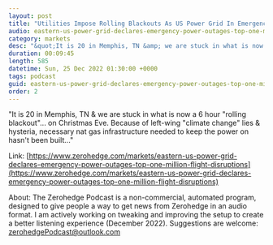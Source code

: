 ```yaml
---
layout: post
title: "Utilities Impose Rolling Blackouts As US Power Grid In Emergency Amid Cold Blast"
audio: eastern-us-power-grid-declares-emergency-power-outages-top-one-million-flight-disruptions-1
category: markets
desc: "&quot;It is 20 in Memphis, TN &amp; we are stuck in what is now a 6 hour &quot;rolling blackout&quot;... on Christmas Eve. Because of left-wing &quot;climate change&quot; lies &amp; hysteria, necessary nat gas infrastructure needed to keep the power on hasn't been built...&quot; "
duration: 00:09:45
length: 585
datetime: Sun, 25 Dec 2022 01:30:00 +0000
tags: podcast
guid: eastern-us-power-grid-declares-emergency-power-outages-top-one-million-flight-disruptions-0
order: 2
---
```

&quot;It is 20 in Memphis, TN &amp; we are stuck in what is now a 6 hour &quot;rolling blackout&quot;... on Christmas Eve. Because of left-wing &quot;climate change&quot; lies &amp; hysteria, necessary nat gas infrastructure needed to keep the power on hasn't been built...&quot; 

Link: [https://www.zerohedge.com/markets/eastern-us-power-grid-declares-emergency-power-outages-top-one-million-flight-disruptions](https://www.zerohedge.com/markets/eastern-us-power-grid-declares-emergency-power-outages-top-one-million-flight-disruptions)

About: The Zerohedge Podcast is a non-commercial, automated program, designed to give people a way to get news from Zerohedge in an audio format.  I am actively working on tweaking and improving the setup to create a better listening experience (December 2022).  Suggestions are welcome: [zerohedgePodcast@outlook.com](mailto:zerohedgePodcast@outlook.com)